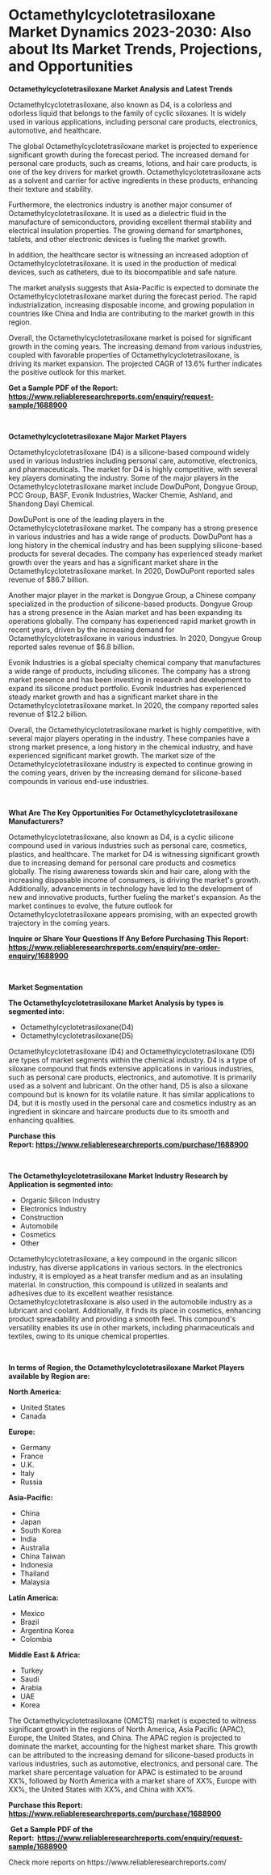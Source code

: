<p><h1>Octamethylcyclotetrasiloxane Market Dynamics 2023-2030: Also about Its Market Trends, Projections, and Opportunities</h1></p><p><strong>Octamethylcyclotetrasiloxane Market Analysis and Latest Trends</strong></p>
<p><p>Octamethylcyclotetrasiloxane, also known as D4, is a colorless and odorless liquid that belongs to the family of cyclic siloxanes. It is widely used in various applications, including personal care products, electronics, automotive, and healthcare.</p><p>The global Octamethylcyclotetrasiloxane market is projected to experience significant growth during the forecast period. The increased demand for personal care products, such as creams, lotions, and hair care products, is one of the key drivers for market growth. Octamethylcyclotetrasiloxane acts as a solvent and carrier for active ingredients in these products, enhancing their texture and stability.</p><p>Furthermore, the electronics industry is another major consumer of Octamethylcyclotetrasiloxane. It is used as a dielectric fluid in the manufacture of semiconductors, providing excellent thermal stability and electrical insulation properties. The growing demand for smartphones, tablets, and other electronic devices is fueling the market growth.</p><p>In addition, the healthcare sector is witnessing an increased adoption of Octamethylcyclotetrasiloxane. It is used in the production of medical devices, such as catheters, due to its biocompatible and safe nature.</p><p>The market analysis suggests that Asia-Pacific is expected to dominate the Octamethylcyclotetrasiloxane market during the forecast period. The rapid industrialization, increasing disposable income, and growing population in countries like China and India are contributing to the market growth in this region.</p><p>Overall, the Octamethylcyclotetrasiloxane market is poised for significant growth in the coming years. The increasing demand from various industries, coupled with favorable properties of Octamethylcyclotetrasiloxane, is driving its market expansion. The projected CAGR of 13.6% further indicates the positive outlook for this market.</p></p>
<p><strong>Get a Sample PDF of the Report:&nbsp; <a href="https://www.reliableresearchreports.com/enquiry/request-sample/1688900">https://www.reliableresearchreports.com/enquiry/request-sample/1688900</a></strong></p>
<p>&nbsp;</p>
<p><strong>Octamethylcyclotetrasiloxane Major Market Players</strong></p>
<p><p>Octamethylcyclotetrasiloxane (D4) is a silicone-based compound widely used in various industries including personal care, automotive, electronics, and pharmaceuticals. The market for D4 is highly competitive, with several key players dominating the industry. Some of the major players in the Octamethylcyclotetrasiloxane market include DowDuPont, Dongyue Group, PCC Group, BASF, Evonik Industries, Wacker Chemie, Ashland, and Shandong Dayi Chemical.</p><p>DowDuPont is one of the leading players in the Octamethylcyclotetrasiloxane market. The company has a strong presence in various industries and has a wide range of products. DowDuPont has a long history in the chemical industry and has been supplying silicone-based products for several decades. The company has experienced steady market growth over the years and has a significant market share in the Octamethylcyclotetrasiloxane market. In 2020, DowDuPont reported sales revenue of $86.7 billion.</p><p>Another major player in the market is Dongyue Group, a Chinese company specialized in the production of silicone-based products. Dongyue Group has a strong presence in the Asian market and has been expanding its operations globally. The company has experienced rapid market growth in recent years, driven by the increasing demand for Octamethylcyclotetrasiloxane in various industries. In 2020, Dongyue Group reported sales revenue of $6.8 billion.</p><p>Evonik Industries is a global specialty chemical company that manufactures a wide range of products, including silicones. The company has a strong market presence and has been investing in research and development to expand its silicone product portfolio. Evonik Industries has experienced steady market growth and has a significant market share in the Octamethylcyclotetrasiloxane market. In 2020, the company reported sales revenue of $12.2 billion.</p><p>Overall, the Octamethylcyclotetrasiloxane market is highly competitive, with several major players operating in the industry. These companies have a strong market presence, a long history in the chemical industry, and have experienced significant market growth. The market size of the Octamethylcyclotetrasiloxane industry is expected to continue growing in the coming years, driven by the increasing demand for silicone-based compounds in various end-use industries.</p></p>
<p>&nbsp;</p>
<p><strong>What Are The Key Opportunities For Octamethylcyclotetrasiloxane Manufacturers?</strong></p>
<p><p>Octamethylcyclotetrasiloxane, also known as D4, is a cyclic silicone compound used in various industries such as personal care, cosmetics, plastics, and healthcare. The market for D4 is witnessing significant growth due to increasing demand for personal care products and cosmetics globally. The rising awareness towards skin and hair care, along with the increasing disposable income of consumers, is driving the market's growth. Additionally, advancements in technology have led to the development of new and innovative products, further fueling the market's expansion. As the market continues to evolve, the future outlook for Octamethylcyclotetrasiloxane appears promising, with an expected growth trajectory in the coming years.</p></p>
<p><strong>Inquire or Share Your Questions If Any Before Purchasing This Report: <a href="https://www.reliableresearchreports.com/enquiry/pre-order-enquiry/1688900">https://www.reliableresearchreports.com/enquiry/pre-order-enquiry/1688900</a></strong></p>
<p>&nbsp;</p>
<p><strong>Market Segmentation</strong></p>
<p><strong>The Octamethylcyclotetrasiloxane Market Analysis by types is segmented into:</strong></p>
<p><ul><li>Octamethylcyclotetrasiloxane(D4)</li><li>Octamethylcyclotetrasiloxane(D5)</li></ul></p>
<p><p>Octamethylcyclotetrasiloxane (D4) and Octamethylcyclotetrasiloxane (D5) are types of market segments within the chemical industry. D4 is a type of siloxane compound that finds extensive applications in various industries, such as personal care products, electronics, and automotive. It is primarily used as a solvent and lubricant. On the other hand, D5 is also a siloxane compound but is known for its volatile nature. It has similar applications to D4, but it is mostly used in the personal care and cosmetics industry as an ingredient in skincare and haircare products due to its smooth and enhancing qualities.</p></p>
<p><strong>Purchase this Report:&nbsp;<a href="https://www.reliableresearchreports.com/purchase/1688900">https://www.reliableresearchreports.com/purchase/1688900</a></strong></p>
<p>&nbsp;</p>
<p><strong>The Octamethylcyclotetrasiloxane Market Industry Research by Application is segmented into:</strong></p>
<p><ul><li>Organic Silicon Industry</li><li>Electronics Industry</li><li>Construction</li><li>Automobile</li><li>Cosmetics</li><li>Other</li></ul></p>
<p><p>Octamethylcyclotetrasiloxane, a key compound in the organic silicon industry, has diverse applications in various sectors. In the electronics industry, it is employed as a heat transfer medium and as an insulating material. In construction, this compound is utilized in sealants and adhesives due to its excellent weather resistance. Octamethylcyclotetrasiloxane is also used in the automobile industry as a lubricant and coolant. Additionally, it finds its place in cosmetics, enhancing product spreadability and providing a smooth feel. This compound's versatility enables its use in other markets, including pharmaceuticals and textiles, owing to its unique chemical properties.</p></p>
<p>&nbsp;</p>
<p><strong>In terms of Region, the Octamethylcyclotetrasiloxane Market Players available by Region are:</strong></p>
<p>
    <p> <strong> North America: </strong>
        <ul>
            <li>United States</li>
            <li>Canada</li>
        </ul>
        </p> 
    <p> <strong> Europe: </strong>
        <ul>
            <li>Germany</li>
            <li>France</li>
            <li>U.K.</li>
            <li>Italy</li>
            <li>Russia</li>
        </ul>
        </p> 
    <p> <strong> Asia-Pacific: </strong>
        <ul>
            <li>China</li>
            <li>Japan</li>
            <li>South Korea</li>
            <li>India</li>
            <li>Australia</li>
            <li>China Taiwan</li>
            <li>Indonesia</li>
            <li>Thailand</li>
            <li>Malaysia</li>
        </ul>
        </p> 
    <p> <strong> Latin America: </strong>
        <ul>
            <li>Mexico</li>
            <li>Brazil</li>
            <li>Argentina Korea</li>
            <li>Colombia</li>
        </ul>
        </p> 
    <p> <strong> Middle East & Africa: </strong>
        <ul>
            <li>Turkey</li>
            <li>Saudi</li>
            <li>Arabia</li>
            <li>UAE</li>
            <li>Korea</li>
        </ul>
    </p>
    </p>
<p><p>The Octamethylcyclotetrasiloxane (OMCTS) market is expected to witness significant growth in the regions of North America, Asia Pacific (APAC), Europe, the United States, and China. The APAC region is projected to dominate the market, accounting for the highest market share. This growth can be attributed to the increasing demand for silicone-based products in various industries, such as automotive, electronics, and personal care. The market share percentage valuation for APAC is estimated to be around XX%, followed by North America with a market share of XX%, Europe with XX%, the United States with XX%, and China with XX%.</p></p>
<p><strong>Purchase this Report: <a href="https://www.reliableresearchreports.com/purchase/1688900">https://www.reliableresearchreports.com/purchase/1688900</a></strong></p>
<p>&nbsp;<strong>Get a Sample PDF of the Report:&nbsp;&nbsp;<a href="https://www.reliableresearchreports.com/enquiry/request-sample/1688900">https://www.reliableresearchreports.com/enquiry/request-sample/1688900</a></strong></p>
<p><strong></strong></p>
<p>Check more reports on https://www.reliableresearchreports.com/</p>